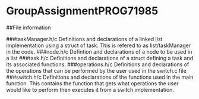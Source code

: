 # GroupAssignmentPROG71985

##File information

###taskManager.h/c
Definitions and declarations of a linked list implementation using a struct of task. This is refered to as list/taskManager in the code.
###node.h/c
Defintion and declarations of a node to be used in a list
###task.h/c
Definitions and declarations of a struct defining a task and its associated functions.
###operations.h/c
Definitions and declarations of the operations that can be performed by the user used in the switch.c file
###switch.h/c
Definitions and declarations of the functions used in the main function. This contains the function that gets what operations the user would like to perform then executes it from a switch implementation.
